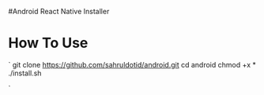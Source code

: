 #Android
React Native Installer

# How To Use
`
git clone https://github.com/sahruldotid/android.git
cd android
chmod +x *
./install.sh

`
